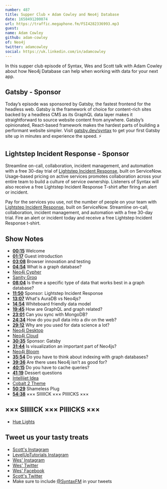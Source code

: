 ```yaml
---
number: 487
title: Supper Club × Adam Cowley and Neo4j Database
date: 1658491200074
url: https://traffic.megaphone.fm/FSI4282336993.mp3
guest: 
name: Adam Cowley
github: adam-cowley
of: Neo4j
twitter: adamcowley
social: https://uk.linkedin.com/in/adamcowley
---
```


In this supper club episode of Syntax, Wes and Scott talk with Adam Cowley about how Neo4j Database can help when working with data for your next app.

## Gatsby - Sponsor

Today’s episode was sponsored by Gatsby, the fastest frontend for the headless web. Gatsby is the framework of choice for content-rich sites backed by a headless CMS as its GraphQL data layer makes it straightforward to source website content from anywhere. Gatsby’s opinionated, React-based framework makes the hardest parts of building a performant website simpler. Visit [gatsby.dev/syntax](https://gatsby.dev/syntaxfm) to get your first Gatsby site up in minutes and experience the speed. ⚡️

## Lightstep Incident Response - Sponsor

Streamline on-call, collaboration, incident management, and automation with a free 30-day trial of [Lightstep Incident Response](http://lightstep.com/syntax), built on ServiceNow. Usage-based pricing on active services promotes collaboration across your entire team to build a culture of service ownership. Listeners of Syntax will also receive a free Lightstep Incident Response T-shirt after firing an alert or incident.

Pay for the services you use, not the number of people on your team with [Lightstep Incident Response](http://lightstep.com/syntax), built on ServiceNow. Streamline on-call, collaboration, incident management, and automation with a free 30-day trial. Fire an alert or incident today and receive a free Lightstep Incident Response t-shirt.

## Show Notes

- **[00:15](#t=00:15)** Welcome
- **[01:17](#t=01:17)** Guest introduction
- **[03:08](#t=03:08)** Browser innovation and testing
- **[04:54](#t=04:54)** What is a graph database?
- [Neo4j Cypher](https://neo4j.com/developer/cypher/)
- [Sanity Groq](https://www.sanity.io/docs/overview-groq)
- **[08:04](#t=08:04)** Is there a specific type of data that works best in a graph database?
- **[11:50](#t=11:50)** Sponsor: Lightstep Incident Response
- **[13:07](#t=13:07)** What's AuraDB vs Neo4js?
- **[14:54](#t=14:54)** Whiteboard friendly data model
- **[19:45](#t=19:45)** How are GraphQL and graph related?
- **[23:01](#t=23:01)** Can you sync with MongoDB?
- **[24:34](#t=24:34)** How do you pull data into a div on the web?
- **[29:12](#t=29:12)** Why are you used for data science a lot?
- [Neo4j Desktop](https://neo4j.com/download/)
- [Neo4j Cloud](https://neo4j.com/cloud/)
- **[30:35](#t=30:35)** Sponsor: Gatsby
- **[31:44](#t=31:44)** Is visualization an important part of Neo4js?
- [Neo4j Bloom](https://neo4j.com/product/bloom/)
- **[35:54](#t=35:54)** Do you have to think about indexing with graph databases?
- **[39:36](#t=39:36)** Are there uses Neo4j isn't as good for?
- **[40:15](#t=40:15)** Do you have to cache queries?
- **[41:19](#t=41:19)** Dessert questions
- [Intellijet Idea](https://www.jetbrains.com/idea/)
- [Cobalt 2 Theme](https://marketplace.visualstudio.com/items?itemName=wesbos.theme-cobalt2)
- **[50:29](#t=50:29)** Shameless Plug
- **[54:38](#t=54:38)** ××× SIIIIICK ××× PIIIICKS ×××

## ××× SIIIIICK ××× PIIIICKS ×××

- [Hue Lights](https://www.philips-hue.com/)

## Tweet us your tasty treats

- [Scott's Instagram](https://www.instagram.com/stolinski/)
- [LevelUpTutorials Instagram](https://www.instagram.com/LevelUpTutorials/)
- [Wes' Instagram](https://www.instagram.com/wesbos/)
- [Wes' Twitter](https://twitter.com/wesbos)
- [Wes' Facebook](https://www.facebook.com/wesbos.developer)
- [Scott's Twitter](https://twitter.com/stolinski)
- Make sure to include [@SyntaxFM](https://twitter.com/SyntaxFM) in your tweets
